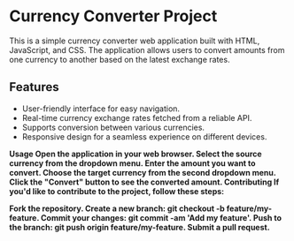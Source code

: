 # Currency Converter Project

This is a simple currency converter web application built with HTML, JavaScript, and CSS. The application allows users to convert amounts from one currency to another based on the latest exchange rates.

## Features

- User-friendly interface for easy navigation.
- Real-time currency exchange rates fetched from a reliable API.
- Supports conversion between various currencies.
- Responsive design for a seamless experience on different devices.

<b>Usage
Open the application in your web browser.
Select the source currency from the dropdown menu.
Enter the amount you want to convert.
Choose the target currency from the second dropdown menu.
Click the "Convert" button to see the converted amount.
<b>Contributing
If you'd like to contribute to the project, follow these steps:

Fork the repository.
Create a new branch: git checkout -b feature/my-feature.
Commit your changes: git commit -am 'Add my feature'.
Push to the branch: git push origin feature/my-feature.
Submit a pull request.
